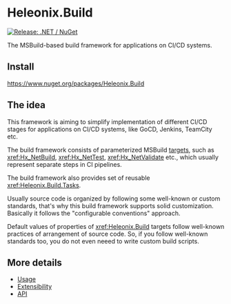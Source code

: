 # Heleonix.Build

[![Release: .NET / NuGet](https://github.com/Heleonix/Heleonix.Build/actions/workflows/release-net-nuget.yml/badge.svg)](https://github.com/Heleonix/Heleonix.Build/actions/workflows/release-net-nuget.yml)

The MSBuild-based build framework for applications on CI/CD systems.

## Install

https://www.nuget.org/packages/Heleonix.Build

## The idea

This framework is aiming to simplify implementation of different CI/CD stages for applications on CI/CD systems,
like GoCD, Jenkins, TeamCity etc.

The build framework consists of parameterized MSBuild [targets](xref:Heleonix.Build), such as <xref:Hx_NetBuild>, <xref:Hx_NetTest>, <xref:Hx_NetValidate> etc.,
which usually represent separate steps in CI pipelines.

The build framework also provides set of reusable <xref:Heleonix.Build.Tasks>.

Usually source code is organized by following some well-known or custom standards, that's why this build framework
supports solid customization. Basically it follows the "configurable conventions" approach.

Default values of properties of <xref:Heleonix.Build> targets follow well-known practices of arrangement of source code.
So, if you follow well-known standards too, you do not even neeed to write custom build scripts.

## More details

- [Usage](usage.md)
- [Extensibility](extensibility.md)
- [API](api/Heleonix.Build.xsd)
